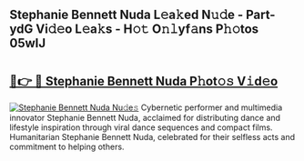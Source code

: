 ## Stephanie Bennett Nuda L𝚎a𝚔ed N𝚞𝚍e - Part-ydG Vi𝚍𝚎o L𝚎a𝚔s - H𝚘𝚝 O𝚗𝚕yf𝚊ns P𝚑𝚘tos 05wIJ

# <h2><a href="http://kf28tv.oniu.top/?m=Stephanie+Bennett+Nuda">🔗👉 🔴 Stephanie Bennett Nuda P𝚑ot𝚘𝚜 V𝚒d𝚎o</a></h2>

[![Stephanie Bennett Nuda Nu𝚍e𝚜](https://i.imgur.com/0qMVB7G.gif)](http://kf28tv.oniu.top/?m=Stephanie+Bennett+Nuda)
Cybernetic performer and multimedia innovator Stephanie Bennett Nuda, acclaimed for distributing dance and lifestyle inspiration through viral dance sequences and compact films. Humanitarian Stephanie Bennett Nuda, celebrated for their selfless acts and commitment to helping others.  
